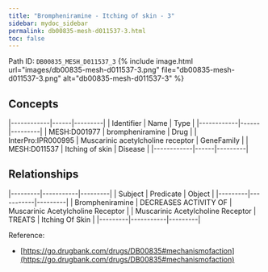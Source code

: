 ```yaml
---
title: "Brompheniramine - Itching of skin - 3"
sidebar: mydoc_sidebar
permalink: db00835-mesh-d011537-3.html
toc: false 
---
```



Path ID: `DB00835_MESH_D011537_3`
{% include image.html url="images/db00835-mesh-d011537-3.png" file="db00835-mesh-d011537-3.png" alt="db00835-mesh-d011537-3" %}

## Concepts

|------------|------|---------|
| Identifier | Name | Type    |
|------------|------|---------|
| MESH:D001977 | brompheniramine | Drug |
| InterPro:IPR000995 | Muscarinic acetylcholine receptor | GeneFamily |
| MESH:D011537 | Itching of skin | Disease |
|------------|------|---------|

## Relationships

|---------|-----------|---------|
| Subject | Predicate | Object  |
|---------|-----------|---------|
| Brompheniramine | DECREASES ACTIVITY OF | Muscarinic Acetylcholine Receptor |
| Muscarinic Acetylcholine Receptor | TREATS | Itching Of Skin |
|---------|-----------|---------|

Reference: 
  - [https://go.drugbank.com/drugs/DB00835#mechanismofaction](https://go.drugbank.com/drugs/DB00835#mechanismofaction)
